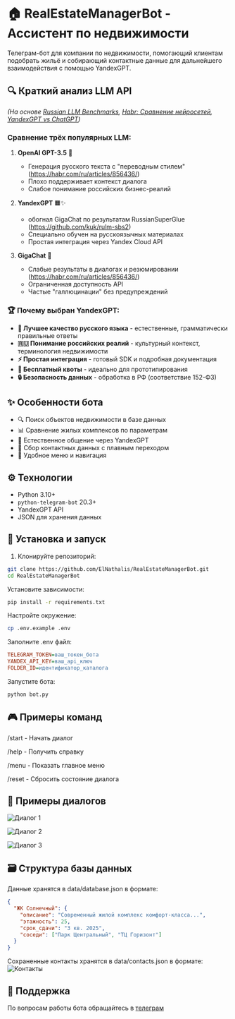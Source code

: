 # 🏠 RealEstateManagerBot - Ассистент по недвижимости

Телеграм-бот для компании по недвижимости, помогающий клиентам подобрать жильё и собирающий контактные данные для дальнейшего взаимодействия с помощью YandexGPT.

## 🔍 Краткий анализ LLM API
*(На основе [Russian LLM Benchmarks](https://github.com/kuk/rulm-sbs2), [Habr: Сравнение нейросетей](https://habr.com/ru/articles/856436/), [YandexGPT vs ChatGPT](https://aicompetence.org/yandexgpt-vs-chatgpt/))*

### Сравнение трёх популярных LLM:
1. **OpenAI GPT-3.5** 🧠  
   - Генерация русского текста с "переводным стилем"  (https://habr.com/ru/articles/856436/)
   - Плохо поддерживает контекст диалога  
   - Слабое понимание российских бизнес-реалий  

2. **YandexGPT** 🟧✨  
   -  обогнал GigaChat по результатам RussianSuperGlue (https://github.com/kuk/rulm-sbs2)
   - Специально обучен на русскоязычных материалах  
   - Простая интеграция через Yandex Cloud API  

3. **GigaChat** 🤖  
   - Слабые результаты в диалогах и резюмировании (https://habr.com/ru/articles/856436/)  
   - Ограниченная доступность API  
   - Частые "галлюцинации" без предупреждений  

### 🏆 Почему выбран YandexGPT:
- **🎯 Лучшее качество русского языка** - естественные, грамматически правильные ответы  
- **🇷🇺 Понимание российских реалий** - культурный контекст, терминология недвижимости  
- **⚡ Простая интеграция** - готовый SDK и подробная документация  
- **💸 Бесплатный квоты** - идеально для прототипирования  
- **🔒 Безопасность данных** - обработка в РФ (соответствие 152-ФЗ)  

## ✨ Особенности бота
- 🔍 Поиск объектов недвижимости в базе данных  
- 📊 Сравнение жилых комплексов по параметрам  
- 💬 Естественное общение через YandexGPT  
- 📝 Сбор контактных данных с плавным переходом  
- 🧭 Удобное меню и навигация  

## ⚙️ Технологии
- Python 3.10+  
- `python-telegram-bot` 20.3+  
- YandexGPT API  
- JSON для хранения данных  

## 🚀 Установка и запуск

1. Клонируйте репозиторий:
```bash
git clone https://github.com/ElNathalis/RealEstateManagerBot.git
cd RealEstateManagerBot
```
Установите зависимости:

```bash
pip install -r requirements.txt
```
Настройте окружение:

```bash
cp .env.example .env
```
Заполните .env файл:

```ini
TELEGRAM_TOKEN=ваш_токен_бота
YANDEX_API_KEY=ваш_api_ключ
FOLDER_ID=идентификатор_каталога
```
Запустите бота:

```bash
python bot.py
```
## 🎮 Примеры команд
/start - Начать диалог

/help - Получить справку

/menu - Показать главное меню

/reset - Сбросить состояние диалога

## 💬 Примеры диалогов


![Диалог 1](screenshot/chat1.jpg)


![Диалог 2](screenshot/chat2.jpg)


![Диалог 3](screenshot/chat3.jpg)



## 🗃️ Структура базы данных

Данные хранятся в data/database.json в формате:

```json
{
  "ЖК Солнечный": {
    "описание": "Современный жилой комплекс комфорт-класса...",
    "этажность": 25,
    "срок_сдачи": "3 кв. 2025",
    "соседи": ["Парк Центральный", "ТЦ Горизонт"]
  }
}
```

Сохраненные контакты хранятся в data/contacts.json в формате:
![Контакты](screenshot/contacts.jpg)

## 📮 Поддержка
По вопросам работы бота обращайтесь в [телеграм](https://t.me/abobaobabuss)
